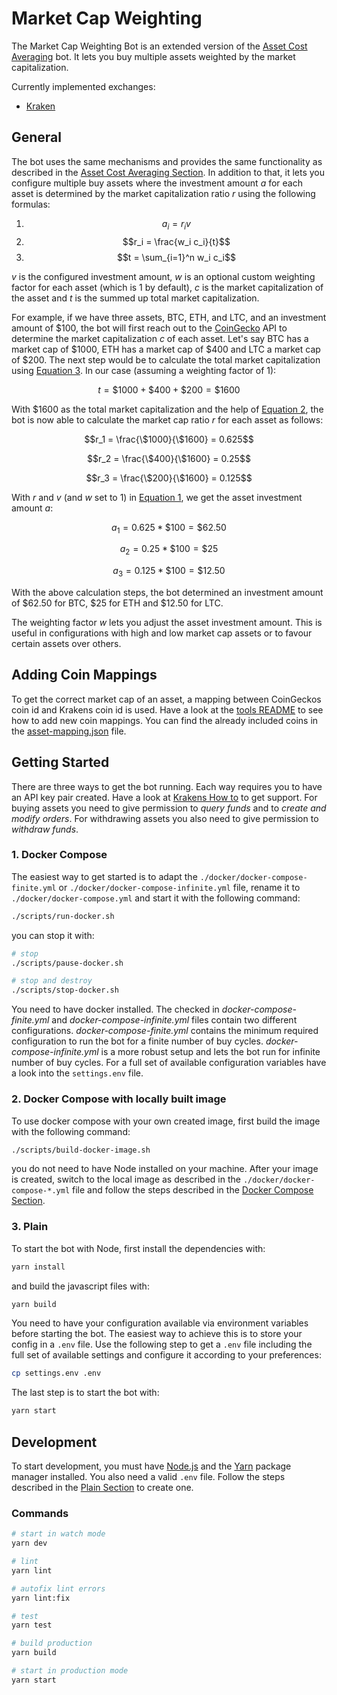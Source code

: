 # Market Cap Weighting

The Market Cap Weighting Bot is an extended version of the [Asset Cost Averaging](../asset-cost-averaging/README.md) bot. It lets you buy multiple assets weighted by the market capitalization.

Currently implemented exchanges:
- [Kraken](https://www.kraken.com)


## General

The bot uses the same mechanisms and provides the same functionality as described in the [Asset Cost Averaging Section](../asset-cost-averaging/README.md#general). In addition to that, it lets you configure multiple buy assets where the investment amount $a$ for each asset is determined by the market capitalization ratio $r$ using the following formulas:

<span id="eq"></span>

1. $$a_i = r_i v$$
2. $$r_i = \frac{w_i c_i}{t}$$
3. $$t = \sum_{i=1}^n w_i c_i$$

$v$ is the configured investment amount, $w$ is an optional custom weighting factor for each asset (which is 1 by default), $c$ is the market capitalization of the asset and $t$ is the summed up total market capitalization.

For example, if we have three assets, BTC, ETH, and LTC, and an investment amount of $100, the bot will first reach out to the [CoinGecko](https://www.coingecko.com) API to determine the market capitalization $c$ of each asset. Let's say BTC has a market cap of $1000, ETH has a market cap of $400 and LTC a market cap of $200. The next step would be to calculate the total market capitalization using [Equation 3](#eq). In our case (assuming a weighting factor of 1):

$$t = \$1000 + \$400 + \$200 = \$1600$$

With $1600 as the total market capitalization and the help of [Equation 2](#eq), the bot is now able to calculate the market cap ratio $r$ for each asset as follows:

$$r_1 = \frac{\$1000}{\$1600} = 0.625$$

$$r_2 = \frac{\$400}{\$1600} = 0.25$$

$$r_3 = \frac{\$200}{\$1600} = 0.125$$

With $r$ and $v$ (and $w$ set to 1) in [Equation 1](#eq), we get the asset investment amount $a$:

$$a_1 = 0.625 * \$100 = \$62.50$$

$$a_2 = 0.25 * \$100 = \$25$$

$$a_3 = 0.125 * \$100 = \$12.50$$

With the above calculation steps, the bot determined an investment amount of $62.50 for BTC, $25 for ETH and $12.50 for LTC.

The weighting factor $w$ lets you adjust the asset investment amount. This is useful in configurations with high and low market cap assets or to favour certain assets over others.


## Adding Coin Mappings

To get the correct market cap of an asset, a mapping between CoinGeckos coin id and Krakens coin id is used. Have a look at the [tools README](./tools/README.md) to see how to add new coin mappings. You can find the already included coins in the [asset-mapping.json](asset-mapping.json) file.


## Getting Started

There are three ways to get the bot running. Each way requires you to have an API key pair created. Have a look at [Krakens How to](https://support.kraken.com/hc/en-us/articles/360000919966-How-to-generate-an-API-key-pair-) to get support. For buying assets you need to give permission to *query funds* and to *create and modify orders*. For withdrawing assets you also need to give permission to *withdraw funds*.


### 1. Docker Compose

The easiest way to get started is to adapt the `./docker/docker-compose-finite.yml` or `./docker/docker-compose-infinite.yml` file, rename it to `./docker/docker-compose.yml` and start it with the following command:
```bash
./scripts/run-docker.sh
```

you can stop it with:
```bash
# stop
./scripts/pause-docker.sh

# stop and destroy
./scripts/stop-docker.sh
```

You need to have docker installed. The checked in *docker-compose-finite.yml* and *docker-compose-infinite.yml* files contain two different configurations. *docker-compose-finite.yml* contains the minimum required configuration to run the bot for a finite number of buy cycles. *docker-compose-infinite.yml* is a more robust setup and lets the bot run for infinite number of buy cycles. For a full set of available configuration variables have a look into the `settings.env` file.


### 2. Docker Compose with locally built image

To use docker compose with your own created image, first build the image with the following command:
```bash
./scripts/build-docker-image.sh
```

you do not need to have Node installed on your machine. After your image is created, switch to the local image as described in the `./docker/docker-compose-*.yml` file and follow the steps described in the [Docker Compose Section](#1-docker-compose).


### 3. Plain

To start the bot with Node, first install the dependencies with:
```bash
yarn install
```

and build the javascript files with:
```bash
yarn build
```

You need to have your configuration available via environment variables before starting the bot. The easiest way to achieve this is to store your config in a `.env` file. Use the following step to get a `.env` file including the full set of available settings and configure it according to your preferences:
```bash
cp settings.env .env
```

The last step is to start the bot with:
```bash
yarn start
```


## Development

To start development, you must have [Node.js](https://nodejs.org/en/) and the [Yarn](https://yarnpkg.com) package manager installed. You also need a valid `.env` file. Follow the steps described in the [Plain Section](#3-plain) to create one.

### Commands

```bash
# start in watch mode
yarn dev

# lint
yarn lint

# autofix lint errors
yarn lint:fix

# test
yarn test

# build production
yarn build

# start in production mode
yarn start
```